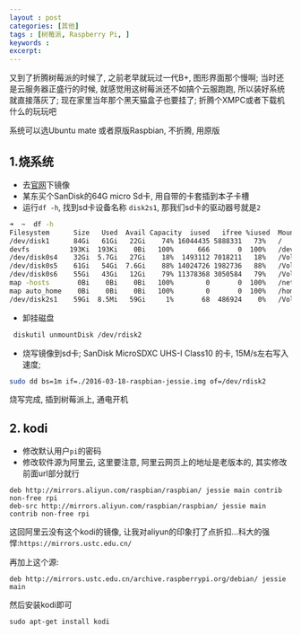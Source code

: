 ```yaml
---
layout : post
categories: [其他]
tags : [树莓派, Raspberry Pi, ]
keywords :
excerpt:
---
```



又到了折腾树莓派的时候了, 之前老早就玩过一代B+, 图形界面那个慢啊; 当时还是云服务器正盛行的时候, 就感觉用这树莓派还不如搞个云服跑跑, 所以装好系统就直接落灰了; 现在家里当年那个黑天猫盒子也要挂了; 折腾个XMPC或者下载机什么的玩玩吧

系统可以选Ubuntu mate 或者原版Raspbian, 不折腾, 用原版

## 1.烧系统

* 去[官网](https://www.raspberrypi.org/downloads)下镜像
* 某东买个SanDisk的64G micro Sd卡, 用自带的卡套插到本子卡槽
* 运行`df -h`, 找到sd卡设备名称 `disk2s1`, 那我们sd卡的驱动器号就是`2`

```bash
➜  ~  df -h
Filesystem      Size   Used  Avail Capacity  iused   ifree %iused  Mounted on
/dev/disk1      84Gi   61Gi   22Gi    74% 16044435 5888331   73%   /
devfs          193Ki  193Ki    0Bi   100%      666       0  100%   /dev
/dev/disk0s4    32Gi  5.7Gi   27Gi    18%  1493112 7018211   18%   /Volumes/d
/dev/disk0s5    61Gi   54Gi  7.6Gi    88% 14024726 1982736   88%   /Volumes/f
/dev/disk0s6    55Gi   43Gi   12Gi    79% 11378368 3050584   79%   /Volumes/g
map -hosts       0Bi    0Bi    0Bi   100%        0       0  100%   /net
map auto_home    0Bi    0Bi    0Bi   100%        0       0  100%   /home
/dev/disk2s1    59Gi  8.5Mi   59Gi     1%       68  486924    0%   /Volumes/Untitled  <===这个就是
```
* 卸挂磁盘

```bash
 diskutil unmountDisk /dev/rdisk2
```

* 烧写镜像到sd卡; SanDisk MicroSDXC UHS-I Class10 的卡, 15M/s左右写入速度;

```bash
sudo dd bs=1m if=./2016-03-18-raspbian-jessie.img of=/dev/rdisk2
```

烧写完成, 插到树莓派上, 通电开机

## 2. kodi

* 修改默认用户`pi`的密码
* 修改软件源为阿里云, 这里要注意, 阿里云网页上的地址是老版本的, 其实修改前面url部分就行

```
deb http://mirrors.aliyun.com/raspbian/raspbian/ jessie main contrib non-free rpi
deb-src http://mirrors.aliyun.com/raspbian/raspbian/ jessie main contrib non-free rpi
```

这回阿里云没有这个kodi的镜像, 让我对aliyun的印象打了点折扣...科大的强悍:`https://mirrors.ustc.edu.cn/`

再加上这个源:

```
deb http://mirrors.ustc.edu.cn/archive.raspberrypi.org/debian/ jessie main
```

然后安装kodi即可

```
sudo apt-get install kodi
```
